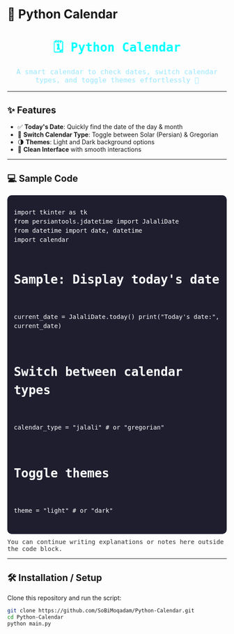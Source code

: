 # 📅 Python Calendar

<div align="center">
<h1 style="color:#00ffff; font-family:monospace;">🗓 Python Calendar</h1>
<p style="font-family:monospace; font-size:16px; color:#9be7ff;">
A smart calendar to check dates, switch calendar types, and toggle themes effortlessly 🚀
</p>
</div>

---

## ✨ Features

- ✅ **Today's Date**: Quickly find the date of the day & month  
- 🔄 **Switch Calendar Type**: Toggle between Solar (Persian) & Gregorian  
- 🌗 **Themes**: Light and Dark background options  
- 🎨 **Clean Interface** with smooth interactions  

---

## 💻 Sample Code

<div style="background:#1e1e2f; padding:15px; border-radius:10px; color:#fff; font-family:monospace; line-height:1.5;">
<pre>
import tkinter as tk
from persiantools.jdatetime import JalaliDate
from datetime import date, datetime
import calendar

# Sample: Display today's date
current_date = JalaliDate.today()
print("Today's date:", current_date)

# Switch between calendar types
calendar_type = "jalali"  # or "gregorian"

# Toggle themes
theme = "light"  # or "dark"
</pre>
</div>

<p style="margin-top:10px; color:#333; font-family:monospace;">
You can continue writing explanations or notes here outside the code block.
</p>

---

## 🛠 Installation / Setup

Clone this repository and run the script:

```bash
git clone https://github.com/SoBiMoqadam/Python-Calendar.git
cd Python-Calendar
python main.py
